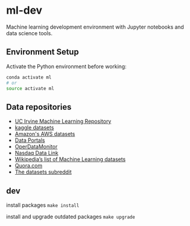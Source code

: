 # ml-dev

Machine learning development environment with Jupyter notebooks and data science tools.

## Environment Setup

Activate the Python environment before working:
```bash
conda activate ml
# or
source activate ml
```

## Data repositories

-   [UC Irvine Machine Learning Repository](http://archive.ics.uci.edu/)
-   [kaggle datasets](https://www.kaggle.com/datasets)
-   [Amazon's AWS datasets](https://registry.opendata.aws/)
-   [Data Portals](http://dataportals.org/)
-   [OperDataMonitor](https://opendatamonitor.eu/frontend/web/index.php?r=dashboard%2Findex)
-   [Nasdaq Data Link](https://data.nasdaq.com/)
-   [Wikipedia’s list of Machine Learning datasets](https://en.wikipedia.org/wiki/List_of_datasets_for_machine-learning_research)
-   [Quora.com](https://www.quora.com/Where-can-I-find-large-datasets-open-to-the-public)
-   [The datasets subreddit](https://www.reddit.com/r/datasets/)

## dev

install packages
`make install`

install and upgrade outdated packages
`make upgrade`
